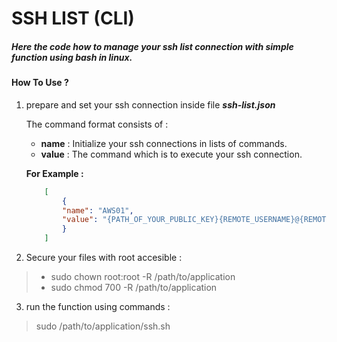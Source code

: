 # SSH LIST (CLI)
##### Here the code how to manage your ssh list connection with simple function using bash in linux.

#### How To Use ?

1. prepare and set your ssh connection inside file ***ssh-list.json***

	The command format consists of :
	- **name** : Initialize your ssh connections in lists of commands.
	-  **value** : The command which is to execute your ssh connection.

	**For Example :**

	```json
		[
			{
			"name": "AWS01",
			"value": "{PATH_OF_YOUR_PUBLIC_KEY}{REMOTE_USERNAME}@{REMOTE_HOST} -p {REMOTE_PORT}"
			}
		]
	```

2. Secure your files with root accesible :
>- sudo chown root:root -R /path/to/application
>- sudo chmod 700 -R /path/to/application

3. run the function using commands :
> sudo /path/to/application/ssh.sh
